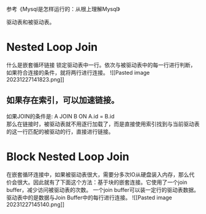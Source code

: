 参考《Mysql是怎样运行的：从根上理解Mysql》

驱动表和被驱动表。
# Nested Loop Join
什么是嵌套循环链接
锁定驱动表中一行。依次与被驱动表中的每一行进行判断，如果符合连接的条件，就将两行进行连接。
![[Pasted image 20231227141823.png]]
## 如果存在索引，可以加速链接。
如果JOIN的条件是:
A JOIN B ON  A.id = B.id  
那么在链接时，被驱动表就不用逐行加载了，而是直接使用索引找到与当前驱动表的这一行匹配的被驱动的行，直接进行链接。

# Block Nested Loop Join
在嵌套循环连接中，如果被驱动表很大，需要分多次IO从硬盘装入内存，那么代价会很大。因此就有了下面这个方法：基于块的嵌套连接。它使用了一个join buffer，减少访问被驱动表的次数。
一个join buffer可以装一定行的驱动表数据。驱动表中的是数据与Join Buffer中的每行进行连接。
![[Pasted image 20231227145140.png]]